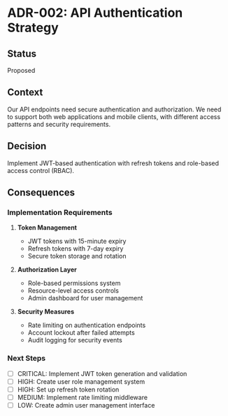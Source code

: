 # ADR-002: API Authentication Strategy

## Status
Proposed

## Context
Our API endpoints need secure authentication and authorization. We need to support both web applications and mobile clients, with different access patterns and security requirements.

## Decision
Implement JWT-based authentication with refresh tokens and role-based access control (RBAC).

## Consequences

### Implementation Requirements
1. **Token Management**
   - JWT tokens with 15-minute expiry
   - Refresh tokens with 7-day expiry
   - Secure token storage and rotation

2. **Authorization Layer**
   - Role-based permissions system
   - Resource-level access controls
   - Admin dashboard for user management

3. **Security Measures**
   - Rate limiting on authentication endpoints
   - Account lockout after failed attempts
   - Audit logging for security events

### Next Steps
- [ ] CRITICAL: Implement JWT token generation and validation
- [ ] HIGH: Create user role management system
- [ ] HIGH: Set up refresh token rotation
- [ ] MEDIUM: Implement rate limiting middleware
- [ ] LOW: Create admin user management interface 